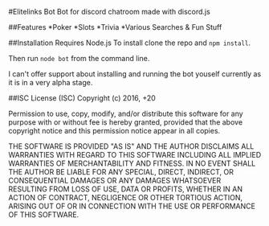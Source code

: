 #Elitelinks Bot
Bot for discord chatroom made with discord.js

##Features
*Poker
*Slots
*Trivia
*Various Searches & Fun Stuff

##Installation
Requires Node.js
To install clone the repo and `npm install`. 

Then run `node bot` from the command line.

I can't offer support about installing and running the bot youself currently as it is in a very alpha stage.

##ISC License (ISC)
Copyright (c) 2016, +20

Permission to use, copy, modify, and/or distribute this software for any purpose with or without fee is hereby granted, provided that the above copyright notice and this permission notice appear in all copies.

THE SOFTWARE IS PROVIDED "AS IS" AND THE AUTHOR DISCLAIMS ALL WARRANTIES WITH REGARD TO THIS SOFTWARE INCLUDING ALL IMPLIED WARRANTIES OF MERCHANTABILITY AND FITNESS. IN NO EVENT SHALL THE AUTHOR BE LIABLE FOR ANY SPECIAL, DIRECT, INDIRECT, OR CONSEQUENTIAL DAMAGES OR ANY DAMAGES WHATSOEVER RESULTING FROM LOSS OF USE, DATA OR PROFITS, WHETHER IN AN ACTION OF CONTRACT, NEGLIGENCE OR OTHER TORTIOUS ACTION, ARISING OUT OF OR IN CONNECTION WITH THE USE OR PERFORMANCE OF THIS SOFTWARE.
